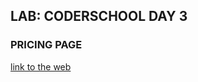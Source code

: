 ## LAB: CODERSCHOOL DAY 3
### PRICING PAGE

[link to the web](https://cranky-allen-36bde3.netlify.com/)
